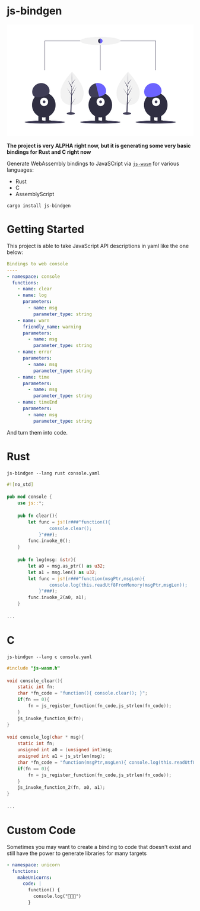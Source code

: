 # js-bindgen

<p align="center">
  <img height="300" src="../../images/undraw_convert_2gjv.png">
</p>

**The project is very ALPHA right now, but it is generating some very basic bindings for Rust and C right now**

Generate WebAssembly bindings to JavaSCript via [`js-wasm`](https://wasm.js.org) for various languages:

* Rust
* C
* AssemblyScript

```
cargo install js-bindgen
```

# Getting Started

This project is able to take JavaScript API descriptions in yaml like the one below:

```yaml
Bindings to web console
----
- namespace: console
  functions:
    - name: clear
    - name: log
      parameters:
        - name: msg
          parameter_type: string
    - name: warn
      friendly_name: warning
      parameters:
        - name: msg
          parameter_type: string
    - name: error
      parameters:
        - name: msg
          parameter_type: string
    - name: time
      parameters:
        - name: msg
          parameter_type: string
    - name: timeEnd
      parameters:
        - name: msg
          parameter_type: string

```

And turn them into code.

# Rust

```
js-bindgen --lang rust console.yaml
```

```rust
#![no_std]

pub mod console {
    use js::*;
    
    pub fn clear(){
        let func = js!(r###"function(){
                console.clear();
            }"###);
        func.invoke_0();
    }
    
    pub fn log(msg: &str){
        let a0 = msg.as_ptr() as u32;
        let a1 = msg.len() as u32;
        let func = js!(r###"function(msgPtr,msgLen){
                console.log(this.readUtf8FromMemory(msgPtr,msgLen));
            }"###);
        func.invoke_2(a0, a1);
    }

...
```

# C

```
js-bindgen --lang c console.yaml
```

```C
#include "js-wasm.h"

void console_clear(){
    static int fn;
    char *fn_code = "function(){ console.clear(); }";
    if(fn == 0){
        fn = js_register_function(fn_code,js_strlen(fn_code));
    }
    js_invoke_function_0(fn);
}

void console_log(char * msg){
    static int fn;
    unsigned int a0 = (unsigned int)msg;
    unsigned int a1 = js_strlen(msg);
    char *fn_code = "function(msgPtr,msgLen){ console.log(this.readUtf8FromMemory(msgPtr,msgLen)); }";
    if(fn == 0){
        fn = js_register_function(fn_code,js_strlen(fn_code));
    }
    js_invoke_function_2(fn, a0, a1);
}

...
```

# Custom Code

Sometimes you may want to create a binding to code that doesn't exist and still have the power to generate libraries for many targets

```yaml
- namespace: unicorn
  functions:
    makeUnicorns:
      code: |
        function() {
          console.log("🦄🦄🦄")
        }
```
